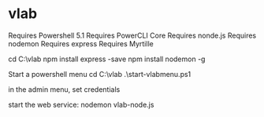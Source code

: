# vlab

Requires Powershell 5.1
Requires PowerCLI Core
Requires nonde.js
Requires nodemon
Requires express
Requires Myrtille

cd C:\vlab
npm install express -save
npm install nodemon -g

Start a powershell menu
cd C:\vlab
.\start-vlabmenu.ps1

in the admin menu, set credentials

start the web service:
nodemon vlab-node.js

